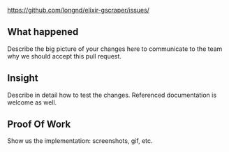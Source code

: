 https://github.com/longnd/elixir-gscraper/issues/

## What happened

Describe the big picture of your changes here to communicate to the team why we should accept this pull request. 
 
## Insight

Describe in detail how to test the changes. Referenced documentation is welcome as well.
 
## Proof Of Work

Show us the implementation: screenshots, gif, etc.
